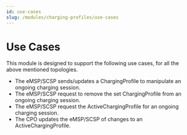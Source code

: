 ```yaml
---
id: use-cases
slug: /modules/charging-profiles/use-cases
---
```

# Use Cases

This module is designed to support the following use cases, for all the above mentioned topologies.

* The eMSP/SCSP sends/updates a ChargingProfile to manipulate an ongoing charging session.
* The eMSP/SCSP request to remove the set ChargingProfile from an ongoing charging session.
* The eMSP/SCSP request the ActiveChargingProfile for an ongoing charging session.
* The CPO updates the eMSP/SCSP of changes to an ActiveChargingProfile.
